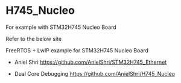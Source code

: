 # H745_Nucleo
For example with STM32H745 Nucleo Board

Refer to the below site

FreeRTOS + LwIP example for STM32H745 Nucleo Board
- Aniel Shri
https://github.com/AnielShri/STM32H745_Ethernet

- Dual Core Debugging
https://github.com/AnielShri/H745_Nucleo


